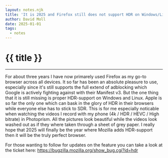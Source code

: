```yaml
---
layout: notes.njk
title: 'It is 2025 and Firefox still does not support HDR on Windows/Linux'
author: David Moll
date: 2025-01-01
tags:
  - notes
---
```


<h1>{{ title }}</h1>

---

For about three years I have now primarely used Firefox as my go-to browser across all devices. It so far has been an absolute pleasure to use, especially since it's still supports the full extend of adblocking which Google is actively fighting against with their Manifest v3. But the one thing that it is still missing is proper HDR-support on Windows and Linux. Apple is so far the only one which can bask in the glory of HDR in their browsers while everyone else has to stick to SDR. This is for me especially noticable when watching the videos I record with my phone (4k / HDR / HEVC / High bitrate) in Photoprism. All the pictures look beautiful while the videos look washed out as if they where taken through a sheet of grey paper. I really hope that 2025 will finally be the year where Mozilla adds HDR-support then it will be the truly perfect browser.

For those wanting to follow for updates on the feature you can take a look at the ticket here: https://bugzilla.mozilla.org/show_bug.cgi?id=hdr
